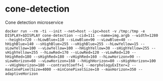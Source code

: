 # cone-detection

Cone detection microservice



``` docker run --rm -ti --init --net=host --ipc=host -v /tmp:/tmp -e DISPLAY=$DISPLAY cone-detection --cid=111 --name=img.argb --width=1280 --height=720 --hLowBlue=110 --sLowBlue=90 --vLowBlue=40 --hHighBlue=140 --sHighBlue=255 --vHighBlue=255 --hLowYellow=15 --sLowYellow=100 --vLowYellow=100 --hHighYellow=30 --sHighYellow=255 --vHighYellow=255 --hLowRed=170 --sLowRed=120 --vLowRed=120 --hHighRed=180 --sHighRed=180 --vHighRed=160 --hLowHorizon=90 --sLowHorizon=60 --vLowHorizon=160 --hHighHorizon=80 --sHighHorizon=100 --vHighHorizon=180 --contrastCoeff=1 --morphologyExIter=2 --maxConePixelSize=4000 --minConePixelSize=10 --maxHorizon=350 --adaptiveHorizon  ```
